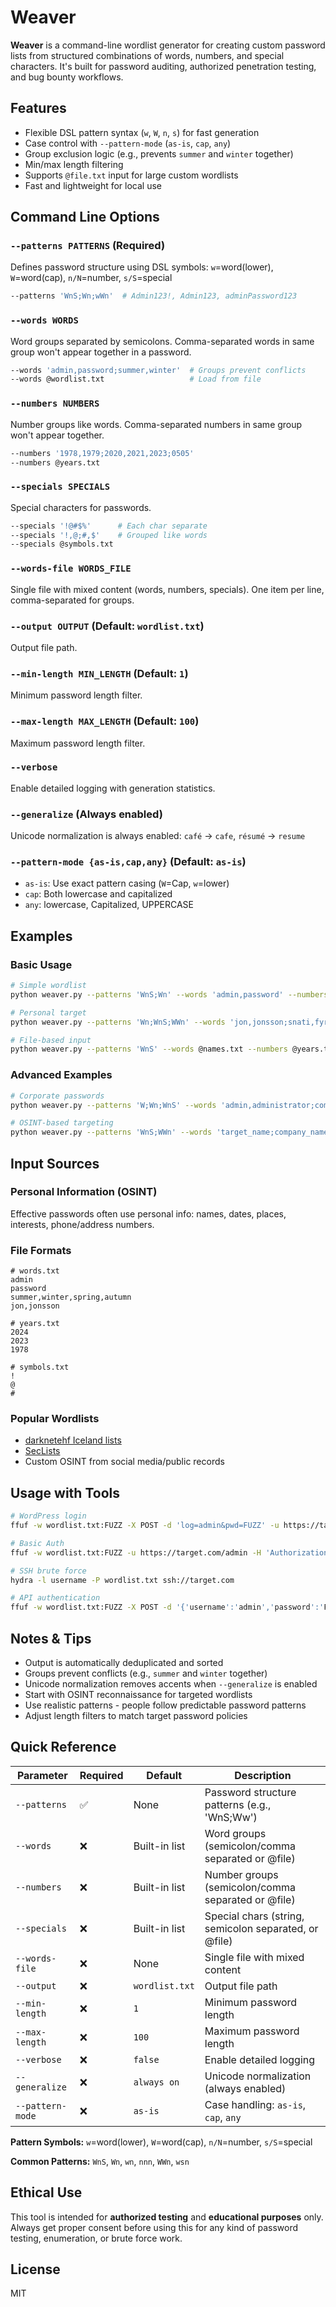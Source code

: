 # Weaver

**Weaver** is a command-line wordlist generator for creating custom password lists from structured combinations of words, numbers, and special characters. It's built for password auditing, authorized penetration testing, and bug bounty workflows.

## Features

- Flexible DSL pattern syntax (`w`, `W`, `n`, `s`) for fast generation
- Case control with `--pattern-mode` (`as-is`, `cap`, `any`)
- Group exclusion logic (e.g., prevents `summer` and `winter` together)
- Min/max length filtering
- Supports `@file.txt` input for large custom wordlists
- Fast and lightweight for local use

## Command Line Options

### `--patterns PATTERNS` (Required)

Defines password structure using DSL symbols: `w`=word(lower), `W`=word(cap), `n/N`=number, `s/S`=special

```bash
--patterns 'WnS;Wn;wWn'  # Admin123!, Admin123, adminPassword123
```

### `--words WORDS`

Word groups separated by semicolons. Comma-separated words in same group won't appear together in a password.

```bash
--words 'admin,password;summer,winter'  # Groups prevent conflicts
--words @wordlist.txt                   # Load from file
```

### `--numbers NUMBERS`

Number groups like words. Comma-separated numbers in same group won't appear together.

```bash
--numbers '1978,1979;2020,2021,2023;0505'
--numbers @years.txt
```

### `--specials SPECIALS`

Special characters for passwords.

```bash
--specials '!@#$%'      # Each char separate
--specials '!,@;#,$'    # Grouped like words
--specials @symbols.txt
```

### `--words-file WORDS_FILE`

Single file with mixed content (words, numbers, specials). One item per line, comma-separated for groups.

### `--output OUTPUT` (Default: `wordlist.txt`)

Output file path.

### `--min-length MIN_LENGTH` (Default: `1`)

Minimum password length filter.

### `--max-length MAX_LENGTH` (Default: `100`)

Maximum password length filter.

### `--verbose`

Enable detailed logging with generation statistics.

### `--generalize` (Always enabled)

Unicode normalization is always enabled: `café` → `cafe`, `résumé` → `resume`

### `--pattern-mode {as-is,cap,any}` (Default: `as-is`)

- `as-is`: Use exact pattern casing (`W`=Cap, `w`=lower)
- `cap`: Both lowercase and capitalized
- `any`: lowercase, Capitalized, UPPERCASE

## Examples

### Basic Usage

```bash
# Simple wordlist
python weaver.py --patterns 'WnS;Wn' --words 'admin,password' --numbers '123,456' --specials '!@#'

# Personal target
python weaver.py --patterns 'Wn;WnS;WWn' --words 'jon,jonsson;snati,fyrirtaeki' --numbers '1978;2020,2023' --specials '_-#.!'

# File-based input
python weaver.py --patterns 'WnS' --words @names.txt --numbers @years.txt --output target.txt --min-length 8
```

### Advanced Examples

```bash
# Corporate passwords
python weaver.py --patterns 'W;Wn;WnS' --words 'admin,administrator;company,corp' --numbers '2024;123' --specials '!@#$' --min-length 8 --max-length 16

# OSINT-based targeting
python weaver.py --patterns 'WnS;WWn' --words 'target_name;company_name;@osint_words.txt' --numbers 'birth_year;@target_dates.txt' --specials '_-#.!@' --output osint_wordlist.txt --verbose
```

## Input Sources

### Personal Information (OSINT)

Effective passwords often use personal info: names, dates, places, interests, phone/address numbers.

### File Formats

```
# words.txt
admin
password
summer,winter,spring,autumn
jon,jonsson

# years.txt
2024
2023
1978

# symbols.txt
!
@
#
```

### Popular Wordlists

- [darknetehf Iceland lists](https://github.com/darknetehf/bug_bounty_tips/tree/main/password-lists/Iceland)
- [SecLists](https://github.com/danielmiessler/SecLists)
- Custom OSINT from social media/public records

## Usage with Tools

```bash
# WordPress login
ffuf -w wordlist.txt:FUZZ -X POST -d 'log=admin&pwd=FUZZ' -u https://target.com/wp-login.php -mc 302

# Basic Auth
ffuf -w wordlist.txt:FUZZ -u https://target.com/admin -H 'Authorization: Basic $(echo -n 'admin:FUZZ' | base64)'

# SSH brute force
hydra -l username -P wordlist.txt ssh://target.com

# API authentication
ffuf -w wordlist.txt:FUZZ -X POST -d '{'username':'admin','password':'FUZZ'}' -H 'Content-Type: application/json' -u https://api.target.com/login -mc 200
```

## Notes & Tips

- Output is automatically deduplicated and sorted
- Groups prevent conflicts (e.g., `summer` and `winter` together)
- Unicode normalization removes accents when `--generalize` is enabled
- Start with OSINT reconnaissance for targeted wordlists
- Use realistic patterns - people follow predictable password patterns
- Adjust length filters to match target password policies

## Quick Reference

| Parameter        | Required | Default        | Description                                           |
| ---------------- | -------- | -------------- | ----------------------------------------------------- |
| `--patterns`     | ✅       | None           | Password structure patterns (e.g., 'WnS;Ww')          |
| `--words`        | ❌       | Built-in list  | Word groups (semicolon/comma separated or @file)      |
| `--numbers`      | ❌       | Built-in list  | Number groups (semicolon/comma separated or @file)    |
| `--specials`     | ❌       | Built-in list  | Special chars (string, semicolon separated, or @file) |
| `--words-file`   | ❌       | None           | Single file with mixed content                        |
| `--output`       | ❌       | `wordlist.txt` | Output file path                                      |
| `--min-length`   | ❌       | `1`            | Minimum password length                               |
| `--max-length`   | ❌       | `100`          | Maximum password length                               |
| `--verbose`      | ❌       | `false`        | Enable detailed logging                               |
| `--generalize`   | ❌       | `always on`    | Unicode normalization (always enabled)                |
| `--pattern-mode` | ❌       | `as-is`        | Case handling: `as-is`, `cap`, `any`                  |

**Pattern Symbols:** `w`=word(lower), `W`=word(cap), `n/N`=number, `s/S`=special

**Common Patterns:** `WnS`, `Wn`, `wn`, `nnn`, `WWn`, `wsn`

## Ethical Use

This tool is intended for **authorized testing** and **educational purposes** only. Always get proper consent before using this for any kind of password testing, enumeration, or brute force work.

## License

MIT
